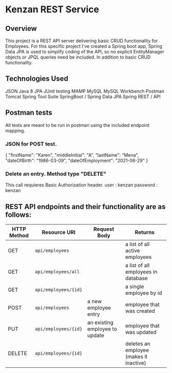 # Kenzan REST Service

## Overview
This project is a REST API server delivering basic CRUD functionality for Employees. For this specific project I've created a Spring boot app, Spring Data JPA is used to simplify coding of the API, so no explicit EntityManager objects or JPQL queries need be included. In addition to basic CRUD functionality.

## Technologies Used
JSON
Java 8
JPA
JUnit testing
MAMP
MySQL
MySQL Workbench
Postman
Tomcat
Spring Tool Suite
SpringBoot / Spring Data JPA
Spring REST / API

## Postman tests
All tests are meant to be run in postman using the included endpoint mapping.

### JSON for POST test.
{ "firstName": "Karen",
        "middleInitial": "A",
        "lastName": "Mena",
        "dateOfBirth": "1986-03-09",
        "dateOfEmployment": "2021-06-29" }

### Delete an entry. Method type "DELETE"
This call requieres Basic Authorization header.
user : kenzan
password : kenzan


## REST API endpoints and their functionality are as follows:

|      HTTP Method       |     Resource URI                |      Request Body             |       Returns                           |
|------------------------|---------------------------------|-------------------------------|-----------------------------------------|
| GET                    |     `api/employees`             |                               | a list of all active employees          |
| GET                    |     `api/employees/all`         |                               | a list of all employees in database     |
| GET                    |  `api/employees/{id}`           |                               | a single employee by id                 |
| POST                   |     `api/employees`             |  a new employee entry         | employee that was created               |
| PUT                    |    `api/employees/{id}`         | an existing employee to update| employee that was updated               |
| DELETE                 |      `api/employees/{id}`       |                               | deletes an employee (makes it inactive) |
